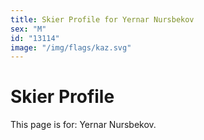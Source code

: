 ```yaml
---
title: Skier Profile for Yernar Nursbekov
sex: "M"
id: "13114"
image: "/img/flags/kaz.svg" 
---
```


# Skier Profile

This page is for: Yernar Nursbekov.
    